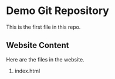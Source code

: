# Demo Git Repository

This is the first file in this repo.

## Website Content

Here are the files in the website.

1. index.html 
